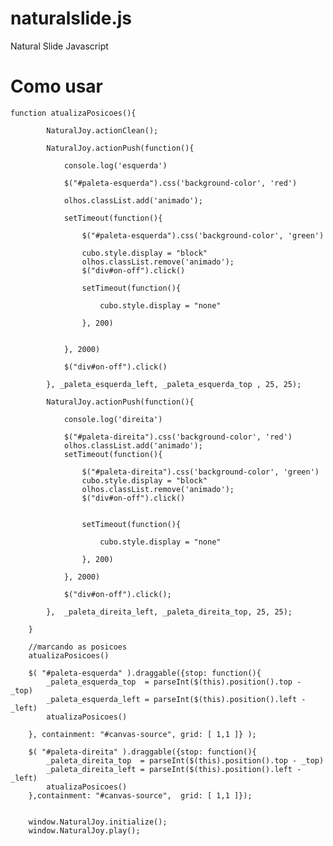 naturalslide.js
===============

Natural Slide Javascript


Como usar
===============



    function atualizaPosicoes(){
  		
			NaturalJoy.actionClean();
			
			NaturalJoy.actionPush(function(){

				console.log('esquerda')

				$("#paleta-esquerda").css('background-color', 'red')

				olhos.classList.add('animado');

				setTimeout(function(){
					
					$("#paleta-esquerda").css('background-color', 'green')						
					
					cubo.style.display = "block"					
					olhos.classList.remove('animado');
					$("div#on-off").click()

					setTimeout(function(){

						cubo.style.display = "none"

					}, 200)


				}, 2000)

				$("div#on-off").click()

			}, _paleta_esquerda_left, _paleta_esquerda_top , 25, 25);

			NaturalJoy.actionPush(function(){ 			

				console.log('direita')

				$("#paleta-direita").css('background-color', 'red')
				olhos.classList.add('animado');
				setTimeout(function(){

					$("#paleta-direita").css('background-color', 'green')						
					cubo.style.display = "block"					
					olhos.classList.remove('animado');
					$("div#on-off").click()


					setTimeout(function(){

						cubo.style.display = "none"

					}, 200)

				}, 2000)

				$("div#on-off").click();

			},  _paleta_direita_left, _paleta_direita_top, 25, 25);

		}

		//marcando as posicoes
		atualizaPosicoes()

		$( "#paleta-esquerda" ).draggable({stop: function(){
			_paleta_esquerda_top  = parseInt($(this).position().top - _top)
			_paleta_esquerda_left = parseInt($(this).position().left - _left)
			atualizaPosicoes()

		}, containment: "#canvas-source", grid: [ 1,1 ]} );

		$( "#paleta-direita" ).draggable({stop: function(){
			_paleta_direita_top  = parseInt($(this).position().top - _top)
			_paleta_direita_left = parseInt($(this).position().left - _left)
			atualizaPosicoes()
		},containment: "#canvas-source",  grid: [ 1,1 ]});


		window.NaturalJoy.initialize();
		window.NaturalJoy.play();		
